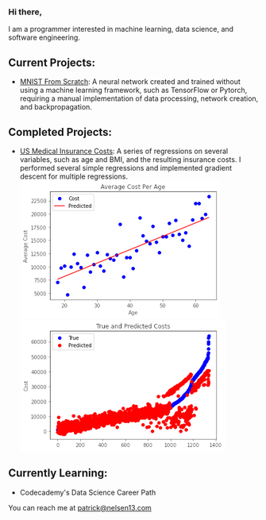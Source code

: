 ### Hi there,

I am a programmer interested in machine learning, data science, and software engineering.

## Current Projects:
- [MNIST From Scratch](https://github.com/nelsen129/mnist-from-scratch): A neural network created and trained without using a machine learning framework, such as TensorFlow or Pytorch, requiring a manual implementation of data processing, network creation, and backpropagation.

## Completed Projects:
- [US Medical Insurance Costs](https://github.com/nelsen129/us-medical-insurance-costs): A series of regressions on several variables, such as age and BMI, and the resulting insurance costs. I performed several simple regressions and implemented gradient descent for multiple regressions.  
![jpg](images/insurance_age_cost.png)
![jpg](images/insurance_multiple_cost.png)

## Currently Learning:
- Codecademy's Data Science Career Path


You can reach me at patrick@nelsen13.com 
